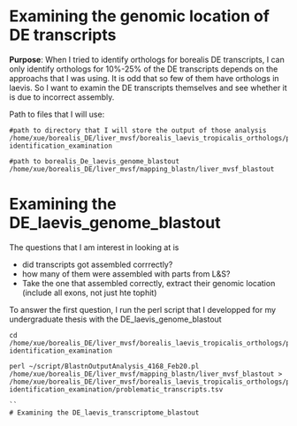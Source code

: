# Examining the genomic location of DE transcripts 
**Purpose**: When I tried to identify orthologs for borealis DE transcripts, I can only identify orthologs for 10%-25% of the DE transcripts depends on the approachs that I was using. It is odd that so few of them have orthologs in laevis. So I want to examin the DE transcripts themselves and see whether it is due to incorrect assembly.

Path to files that I will use:
```
#path to directory that I will store the output of those analysis
/home/xue/borealis_DE/liver_mvsf/borealis_laevis_tropicalis_orthologs/pre-identification_examination

#path to borealis_De_laevis_genome_blastout
/home/xue/borealis_DE/liver_mvsf/mapping_blastn/liver_mvsf_blastout

```



# Examining the DE_laevis_genome_blastout
The questions that I am interest in looking at is 
  - did transcripts got assembled corrrectly?
  - how many of them were assembled with parts from L&S?
  - Take the one that assembled correctly, extract their genomic location (include all exons, not just hte tophit)

To answer the first question, I run the perl script that I developped for my undergraduate thesis with the DE_laevis_genome_blastout
```
cd /home/xue/borealis_DE/liver_mvsf/borealis_laevis_tropicalis_orthologs/pre-identification_examination 

perl ~/script/BlastnOutputAnalysis_4168_Feb20.pl /home/xue/borealis_DE/liver_mvsf/mapping_blastn/liver_mvsf_blastout > /home/xue/borealis_DE/liver_mvsf/borealis_laevis_tropicalis_orthologs/pre-identification_examination/problematic_transcripts.tsv

``
# Examining the DE_laevis_transcriptome_blastout

